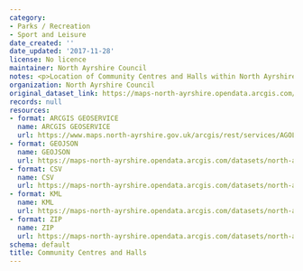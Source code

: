 ```yaml
---
category:
- Parks / Recreation
- Sport and Leisure
date_created: ''
date_updated: '2017-11-28'
license: No licence
maintainer: North Ayrshire Council
notes: <p>Location of Community Centres and Halls within North Ayrshire</p>
organization: North Ayrshire Council
original_dataset_link: https://maps-north-ayrshire.opendata.arcgis.com/maps/north-ayrshire::community-centres-and-halls
records: null
resources:
- format: ARCGIS GEOSERVICE
  name: ARCGIS GEOSERVICE
  url: https://www.maps.north-ayrshire.gov.uk/arcgis/rest/services/AGOL/Open_Data_Portal2/MapServer/31
- format: GEOJSON
  name: GEOJSON
  url: https://maps-north-ayrshire.opendata.arcgis.com/datasets/north-ayrshire::community-centres-and-halls.geojson?outSR=%7B%22latestWkid%22%3A27700%2C%22wkid%22%3A27700%7D
- format: CSV
  name: CSV
  url: https://maps-north-ayrshire.opendata.arcgis.com/datasets/north-ayrshire::community-centres-and-halls.csv?outSR=%7B%22latestWkid%22%3A27700%2C%22wkid%22%3A27700%7D
- format: KML
  name: KML
  url: https://maps-north-ayrshire.opendata.arcgis.com/datasets/north-ayrshire::community-centres-and-halls.kml?outSR=%7B%22latestWkid%22%3A27700%2C%22wkid%22%3A27700%7D
- format: ZIP
  name: ZIP
  url: https://maps-north-ayrshire.opendata.arcgis.com/datasets/north-ayrshire::community-centres-and-halls.zip?outSR=%7B%22latestWkid%22%3A27700%2C%22wkid%22%3A27700%7D
schema: default
title: Community Centres and Halls
---
```

